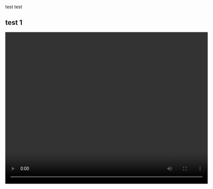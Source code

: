 test
test

<!--
This is currently a testpage

<video id="myVideo1" width="640" height="480">
  <source src="Animations/PartialVideoFiles/k1.mp4" type="video/mp4">
  Your browser does not support the video tag.
</video>

<script>
  const videoElement1 = document.getElementById('myVideo1');
  videoElement1.addEventListener('click', function() {
    if (videoElement1.paused || videoElement1.ended) {
      videoElement1.play();
    } else {
      videoElement1.pause();
    }
  });
</script>
-->

## test 1

<div style="position: relative; width: 640px; height: 480px;">
  <video id="videoElement1" width="640" height="480">
    <source src="Animations/PartialVideoFiles/k1.mp4" type="video/mp4">
    Your browser does not support the video tag.
  </video>
  <video id="videoElement2" width="640" height="480" style="position: absolute; top: 0; left: 0; display: none;" >
    <source src="Animations/PartialVideoFiles/k2.mp4" type="video/mp4">
    Your browser does not support the video tag.
  </video>
  <video id="videoElement3" width="640" height="480" style="position: absolute; top: 0; left: 0; display: none;" >
    <source src="Animations/PartialVideoFiles/k3.mp4" type="video/mp4">
    Your browser does not support the video tag.
  </video>
</div>

<script>
  const videoElement_1 = document.getElementById('videoElement1');
  const videoElement_2 = document.getElementById('videoElement2');
  const videoElement_3 = document.getElementById('videoElement3');
  let currentVideo = videoElement_1;

  function transitionToNextVideo() {
    if (currentVideo === videoElement_1) {
      videoElement_1.style.display = 'none';
      videoElement_2.style.display = 'block';
      currentVideo = videoElement_2;
    } else if (currentVideo === videoElement_2) {
      videoElement_2.style.display = 'none';
      videoElement_3.style.display = 'block';
      currentVideo = videoElement_3;
    } else if (currentVideo === videoElement_3) {
      // Optionally loop back or do nothing
      console.log("All videos have been shown.");
      // videoElement_3.style.display = 'none';
      // videoElement_1.style.display = 'block';
      // currentVideo = videoElement_1;
    }
  }

  // Play/pause the current video on click
  document.addEventListener('click', function(event) {
    if (event.target === currentVideo) {
      if (currentVideo.paused || currentVideo.ended) {
        currentVideo.play();
      } else {
        currentVideo.pause();
      }
    }
  });

  // Transition to the next video when the current one ends
  videoElement_1.addEventListener('ended', transitionToNextVideo);
  videoElement_2.addEventListener('ended', transitionToNextVideo);
  // No 'ended' listener needed for the last video unless you want a specific action

  // Initially play the first video
  videoElement_1.play();
</script>










































<br><br><br><br><br><br><br><br><br><br><br>
